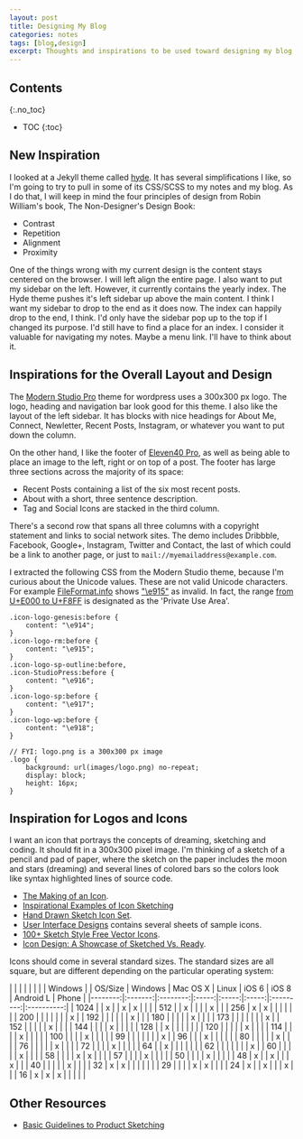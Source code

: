```yaml
---
layout: post
title: Designing My Blog
categories: notes
tags: [blog,design]
excerpt: Thoughts and inspirations to be used toward designing my blog.
---
```


## Contents
{:.no_toc}

- TOC
{:toc}

## New Inspiration
I looked at a Jekyll theme called [hyde](https://github.com/JuanjoSalvador/hyde). It has several simplifications I like, so I'm going to try to pull in some of its CSS/SCSS to my notes and my blog. As I do that, I will keep in mind the four principles of design from Robin William's book, The Non-Designer's Design Book:

- Contrast
- Repetition
- Alignment
- Proximity

One of the things wrong with my current design is the content stays centered on the browser. I will left align the entire page. I also want to put my sidebar on the left. However, it currently contains the yearly index. The Hyde theme pushes it's left sidebar up above the main content. I think I want my sidebar to drop to the end as it does now. The index can happily drop to the end, I think. I'd only have the sidebar pop up to the top if I changed its purpose. I'd still have to find a place for an index. I consider it valuable for navigating my notes. Maybe a menu link. I'll have to think about it.

## Inspirations for the Overall Layout and Design
The [Modern Studio Pro](http://my.studiopress.com/themes/modern-studio/#demo-full) theme for wordpress uses a 300x300 px logo. The logo, heading and navigation bar look good for this theme. I also like the layout of the left sidebar. It has blocks with nice headings for About Me, Connect, Newletter, Recent Posts, Instagram, or whatever you want to put down the column.

On the other hand, I like the footer of [Eleven40 Pro](http://my.studiopress.com/themes/eleven40/#demo-full), as well as being able to place an image to the left, right or on top of a post. The footer has large three sections across the majority of its space:

- Recent Posts containing a list of the six most recent posts.
- About with a short, three sentence description.
- Tag and Social Icons are stacked in the third column.

There's a second row that spans all three columns with a copyright statement and links to social network sites. The demo includes Dribbble, Facebook, Google+, Instagram, Twitter and Contact, the last of which could be a link to another page, or just to `mail://myemailaddress@example.com`.

I extracted the following CSS from the Modern Studio theme, because I'm curious about the Unicode values. These are not valid Unicode characters. For example [FileFormat.info](http://www.fileformat.info/index.htm) shows ["\e915"](http://www.fileformat.info/info/unicode/char/e915/index.htm) as invalid. In fact, the range [from U+E000 to U+F8FF](http://www.fileformat.info/info/unicode/block/private_use_area/index.htm) is designated as the 'Private Use Area'.

```
.icon-logo-genesis:before {
	content: "\e914";
}
.icon-logo-rm:before {
	content: "\e915";
}
.icon-logo-sp-outline:before,
.icon-StudioPress:before {
	content: "\e916";
}
.icon-logo-sp:before {
	content: "\e917";
}
.icon-logo-wp:before {
	content: "\e918";
}

// FYI: logo.png is a 300x300 px image
.logo {
	background: url(images/logo.png) no-repeat;
	display: block;
	height: 16px;
}
```

## Inspiration for Logos and Icons
I want an icon that portrays the concepts of dreaming, sketching and coding. It should fit in a 300x300 pixel image. I'm thinking of a sketch of a pencil and pad of paper, where the sketch on the paper includes the moon and stars (dreaming) and several lines of colored bars so the colors look like syntax highlighted lines of source code.

- [The Making of an Icon](http://www.pixelresort.com/blog/the-making-of-an-icon/).
- [Inspirational Examples of Icon Sketching](http://speckyboy.com/2013/09/18/icon-sketching/)
- [Hand Drawn Sketch Icon Set](http://www.webiconset.com/hand-drawn-sketch-icon-set/).
- [User Interface Designs](http://userinterfacedesigns.blogspot.com/2010_10_01_archive.html) contains several sheets of sample icons.
- [100+ Sketch Style Free Vector Icons](http://graphicdesignjunction.com/2013/12/line-style-free-vector-icons/).
- [Icon Design: A Showcase of Sketched Vs. Ready](http://www.hongkiat.com/blog/sketched-final-icon-design/).

Icons should come in several standard sizes. The standard sizes are all square, but are different depending on the particular operating system:

|         |         |          |       |       |       |           |   Windows  |
| OS/Size | Windows | Mac OS X | Linux | iOS 6 | iOS 8 | Android L |    Phone   |
|--------:|:-------:|:--------:|:-----:|:-----:|:-----:|:---------:|:----------:|
| 1024    |         |    x     |       |   x   |   x   |           |            |
|  512    |         |    x     |       |       |       |     x     |            |
|  256    |    x    |    x     |       |       |       |           |            |
|  200    |         |          |       |       |       |           |      x     |
|  192    |         |          |       |       |       |     x     |            |
|  180    |         |          |       |       |   x   |           |            |
|  173    |         |          |       |       |       |           |      x     |
|  152    |         |          |       |       |   x   |           |            |
|  144    |         |          |       |   x   |       |           |            |
|  128    |         |     x    |       |       |       |           |            |
|  120    |         |          |       |       |   x   |           |            |
|  114    |         |          |       |   x   |       |           |            |
|  100    |         |          |       |   x   |       |           |            |
|   99    |         |          |       |       |       |           |      x     |
|   96    |         |          |   x   |       |       |           |            |
|   80    |         |          |       |       |   x   |           |            |
|   76    |         |          |       |       |   x   |           |            |
|   72    |         |          |       |   x   |       |           |            |
|   64    |         |     x    |       |       |       |           |            |
|   62    |         |          |       |       |       |           |      x     |
|   60    |         |          |       |       |   x   |           |            |
|   58    |         |          |       |   x   |   x   |           |            |
|   57    |         |          |       |   x   |       |           |            |
|   50    |         |          |       |   x   |       |           |            |
|   48    |    x    |          |   x   |       |       |     x     |            |
|   40    |         |          |       |       |   x   |           |            |
|   32    |    x    |     x    |       |       |       |           |            |
|   29    |         |          |       |   x   |   x   |           |            |
|   24    |    x    |          |   x   |       |       |     x     |            |
|   16    |    x    |     x    |   x   |       |       |           |            |

## Other Resources
- [Basic Guidelines to Product Sketching](http://www.hongkiat.com/blog/basic-guidelines-to-product-sketching/)
